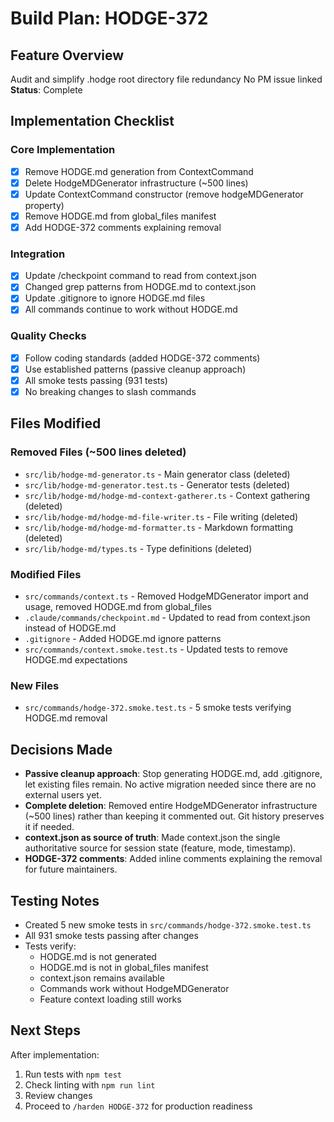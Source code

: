 # Build Plan: HODGE-372

## Feature Overview
Audit and simplify .hodge root directory file redundancy
No PM issue linked
**Status**: Complete

## Implementation Checklist

### Core Implementation
- [x] Remove HODGE.md generation from ContextCommand
- [x] Delete HodgeMDGenerator infrastructure (~500 lines)
- [x] Update ContextCommand constructor (remove hodgeMDGenerator property)
- [x] Remove HODGE.md from global_files manifest
- [x] Add HODGE-372 comments explaining removal

### Integration
- [x] Update /checkpoint command to read from context.json
- [x] Changed grep patterns from HODGE.md to context.json
- [x] Update .gitignore to ignore HODGE.md files
- [x] All commands continue to work without HODGE.md

### Quality Checks
- [x] Follow coding standards (added HODGE-372 comments)
- [x] Use established patterns (passive cleanup approach)
- [x] All smoke tests passing (931 tests)
- [x] No breaking changes to slash commands

## Files Modified

### Removed Files (~500 lines deleted)
- `src/lib/hodge-md-generator.ts` - Main generator class (deleted)
- `src/lib/hodge-md-generator.test.ts` - Generator tests (deleted)
- `src/lib/hodge-md/hodge-md-context-gatherer.ts` - Context gathering (deleted)
- `src/lib/hodge-md/hodge-md-file-writer.ts` - File writing (deleted)
- `src/lib/hodge-md/hodge-md-formatter.ts` - Markdown formatting (deleted)
- `src/lib/hodge-md/types.ts` - Type definitions (deleted)

### Modified Files
- `src/commands/context.ts` - Removed HodgeMDGenerator import and usage, removed HODGE.md from global_files
- `.claude/commands/checkpoint.md` - Updated to read from context.json instead of HODGE.md
- `.gitignore` - Added HODGE.md ignore patterns
- `src/commands/context.smoke.test.ts` - Updated tests to remove HODGE.md expectations

### New Files
- `src/commands/hodge-372.smoke.test.ts` - 5 smoke tests verifying HODGE.md removal

## Decisions Made

- **Passive cleanup approach**: Stop generating HODGE.md, add .gitignore, let existing files remain. No active migration needed since there are no external users yet.
- **Complete deletion**: Removed entire HodgeMDGenerator infrastructure (~500 lines) rather than keeping it commented out. Git history preserves it if needed.
- **context.json as source of truth**: Made context.json the single authoritative source for session state (feature, mode, timestamp).
- **HODGE-372 comments**: Added inline comments explaining the removal for future maintainers.

## Testing Notes

- Created 5 new smoke tests in `src/commands/hodge-372.smoke.test.ts`
- All 931 smoke tests passing after changes
- Tests verify:
  - HODGE.md is not generated
  - HODGE.md is not in global_files manifest
  - context.json remains available
  - Commands work without HodgeMDGenerator
  - Feature context loading still works

## Next Steps
After implementation:
1. Run tests with `npm test`
2. Check linting with `npm run lint`
3. Review changes
4. Proceed to `/harden HODGE-372` for production readiness
